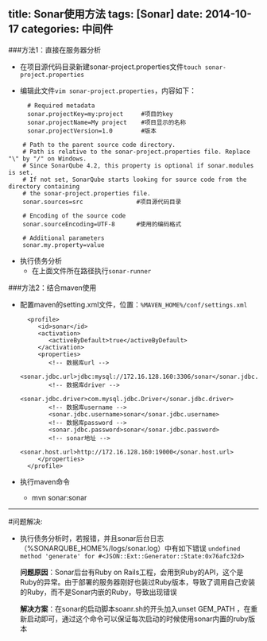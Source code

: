 title: Sonar使用方法
tags: [Sonar]
date: 2014-10-17
categories: 中间件
---

###方法1：直接在服务器分析
- 在项目源代码目录新建sonar-project.properties文件`touch sonar-project.properties`
- 编辑此文件`vim sonar-project.properties`，内容如下：

		# Required metadata
		sonar.projectKey=my:project		#项目的key
		sonar.projectName=My project	#项目显示的名称
		sonar.projectVersion=1.0		#版本

<!-- more -->

		# Path to the parent source code directory.
		# Path is relative to the sonar-project.properties file. Replace "\" by "/" on Windows.
		# Since SonarQube 4.2, this property is optional if sonar.modules is set.
		# If not set, SonarQube starts looking for source code from the directory containing
		# the sonar-project.properties file.
		sonar.sources=src				#项目源代码目录

		# Encoding of the source code
		sonar.sourceEncoding=UTF-8		#使用的编码格式

		# Additional parameters
		sonar.my.property=value
- 执行债务分析
	- 在上面文件所在路径执行`sonar-runner`

###方法2：结合maven使用
- 配置maven的setting.xml文件，位置：`%MAVEN_HOME%/conf/settings.xml`

		<profile>
		   <id>sonar</id>
		   <activation>
			  <activeByDefault>true</activeByDefault>
		   </activation>
		   <properties>
			  <!-- 数据库url -->
			  <sonar.jdbc.url>jdbc:mysql://172.16.128.160:3306/sonar</sonar.jdbc.url>
			  <!-- 数据库driver -->
			  <sonar.jdbc.driver>com.mysql.jdbc.Driver</sonar.jdbc.driver>
			  <!-- 数据库username -->
			  <sonar.jdbc.username>sonar</sonar.jdbc.username>
			  <!-- 数据库password -->
			  <sonar.jdbc.password>sonar</sonar.jdbc.password>
			  <!-- sonar地址 -->
			  <sonar.host.url>http://172.16.128.160:19000</sonar.host.url>
		   </properties>
		</profile>
- 执行maven命令
	- mvn sonar:sonar

---

#问题解决:
- 执行债务分析时，若报错，并且sonar后台日志（%SONARQUBE_HOME%/logs/sonar.log）中有如下错误
	`undefined method 'generate' for #<JSON::Ext::Generator::State:0x76afc32d>`

	**问题原因**：Sonar后台有Ruby on Rails工程，会用到Ruby的API，这个是Ruby的异常。由于部署的服务器刚好也装过Ruby版本，导致了调用自己安装的Ruby，而不是Sonar内嵌的Ruby，导致出现错误

	**解决方案**：在sonar的启动脚本soanr.sh的开头加入unset GEM_PATH ，在重新启动即可，通过这个命令可以保证每次启动的时候使用sonar内置的ruby版本
